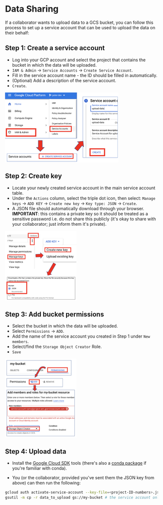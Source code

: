# Data Sharing

If a collaborator wants to upload data to a GCS bucket, you can follow this
process to set up a service account that can be used to upload the data on their
behalf:

## Step 1: Create a service account

- Log into your GCP account and select the project that contains the bucket in
  which the data will be uploaded.
- `IAM & Admin` → `Service Accounts` → `Create Service Account`.
- Fill in the service account name - the ID should be filled in automatically.
- (Optional) Add a description of the service account.
- `Create`.

<img src="figures/iam-create-service-account.png" alt="create service account" height="230" />

## Step 2: Create key

- Locate your newly created service account in the main service account table.
- Under the `Actions` column, select the triple dot icon, then select:
  `Manage keys` → `ADD KEY` → `Create new key` → `Key type: JSON` → `Create`.
- A JSON file should automatically download through your browser. **IMPORTANT**:
  this contains a private key so it should be treated as a sensitive password
  i.e. do not share this publicly (it's okay to share with your collaborator;
  just inform them it's private).

<img src="figures/gcs-create-key.png" alt="create key" height="230" />

## Step 3: Add bucket permissions

- Select the bucket in which the data will be uploaded.
- Select `Permissions` → `ADD`.
- Add the name of the service account you created in Step 1 under `New members`.
- Select/find the `Storage Object Creator` Role.
- `Save`

<img src="figures/gcs-add-bucket-permissions.png" alt="add bucket permissions" height="260" />

## Step 4: Upload data

- Install the
  [Google Cloud SDK](https://cloud.google.com/sdk/docs/install#linux) tools
  (there's also a
  [conda package](https://anaconda.org/conda-forge/google-cloud-sdk) if you're
  familiar with conda).

- You (or the collaborator, provided you've sent them the JSON key from above)
  can then run the following:

```bash
gcloud auth activate-service-account --key-file=<project-ID-numbers>.json  # this only needs to be run once
gsutil -m cp -r data_to_upload gs://my-bucket # the service account only has upload permissions
```
